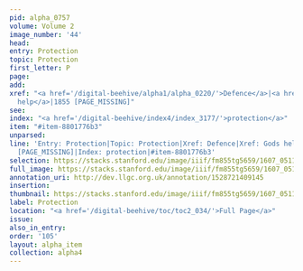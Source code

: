 ```yaml
---
pid: alpha_0757
volume: Volume 2
image_number: '44'
head:
entry: Protection
topic: Protection
first_letter: P
page:
add:
xref: "<a href='/digital-beehive/alpha1/alpha_0220/'>Defence</a>|<a href='/digital-beehive/alpha2/alpha_0371/'>Gods
  help</a>|1855 [PAGE_MISSING]"
see:
index: "<a href='/digital-beehive/index4/index_3177/'>protection</a>"
item: "#item-8801776b3"
unparsed:
line: 'Entry: Protection|Topic: Protection|Xref: Defence|Xref: Gods help|Xref: 1855
  [PAGE_MISSING]|Index: protection|#item-8801776b3'
selection: https://stacks.stanford.edu/image/iiif/fm855tg5659/1607_0511/731,2143,3094,458/full/0/default.jpg
full_image: https://stacks.stanford.edu/image/iiif/fm855tg5659/1607_0511/full/full/0/default.jpg
annotation_uri: http://dev.llgc.org.uk/annotation/1528721409145
insertion:
thumbnail: https://stacks.stanford.edu/image/iiif/fm855tg5659/1607_0511/731,2143,600,180/250,/0/default.jpg
label: Protection
location: "<a href='/digital-beehive/toc/toc2_034/'>Full Page</a>"
issue:
also_in_entry:
order: '105'
layout: alpha_item
collection: alpha4
---
```

